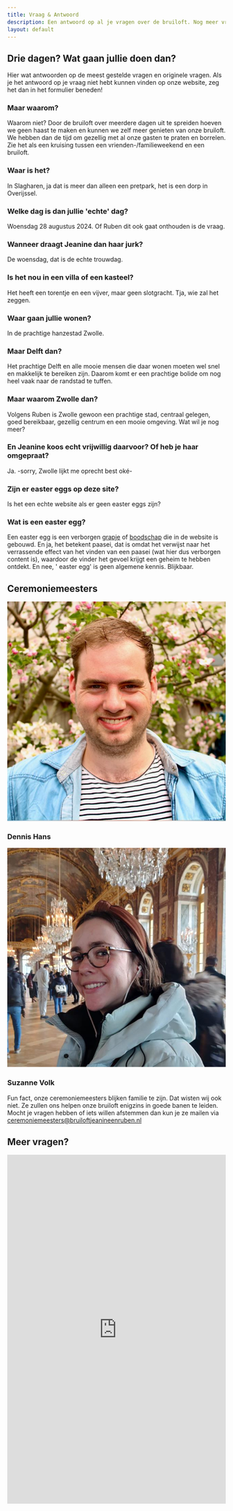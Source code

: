 ```yaml
---
title: Vraag & Antwoord
description: Een antwoord op al je vragen over de bruiloft. Nog meer vragen? Gebruik het formulier of mail de ceremoniemeesters!
layout: default
---
```


## Drie dagen? Wat gaan jullie doen dan?

Hier wat antwoorden op de meest gestelde vragen en originele vragen. Als je het antwoord op je vraag niet hebt kunnen
vinden op onze website, zeg het dan in het formulier beneden!

### Maar waarom?

Waarom niet? Door de bruiloft over meerdere dagen uit te spreiden hoeven we geen haast te maken en kunnen we zelf meer
genieten van onze bruiloft. We hebben dan de tijd om gezellig met al onze gasten te praten en borrelen. Zie het als een
kruising tussen een vrienden-/familieweekend en een bruiloft.

### Waar is het?

In Slagharen, ja dat is meer dan alleen een pretpark, het is een dorp in Overijssel.

### Welke dag is dan jullie 'echte' dag?

Woensdag 28 augustus 2024. Of Ruben dit ook gaat onthouden is de vraag.

### Wanneer draagt Jeanine dan haar jurk?

De woensdag, dat is de echte trouwdag.

### Is het nou in een villa of een kasteel?

Het heeft een torentje en een vijver, maar geen slotgracht. Tja, wie zal het zeggen.

### Waar gaan jullie wonen?

In de prachtige hanzestad Zwolle.

### Maar Delft dan?

Het prachtige Delft en alle mooie mensen die daar wonen moeten wel snel en makkelijk te bereiken zijn. Daarom komt er
een prachtige bolide om nog heel vaak naar de randstad te tuffen.

### Maar waarom Zwolle dan?

Volgens Ruben is Zwolle gewoon een
prachtige stad, centraal gelegen, goed bereikbaar, gezellig centrum en een mooie omgeving. Wat wil je nog meer?

### En Jeanine koos echt vrijwillig daarvoor? Of heb je haar omgepraat?

Ja. -sorry, Zwolle lijkt me oprecht best oké-

### Zijn er easter eggs op deze site?

Is het een echte website als er geen easter eggs zijn?

### Wat is een easter egg?

Een easter egg is een verborgen [grapje](/grapje) of [boodschap](https://www.youtube.com/watch?v=L5K-PsoL5_I) die in de website is
gebouwd. En ja, het betekent paasei, dat is omdat het verwijst naar het verrassende effect van het vinden van een
paasei (wat hier dus verborgen content is), waardoor de vinder het gevoel krijgt een geheim te hebben ontdekt. En nee, '
easter egg' is geen algemene kennis. Blijkbaar.

## Ceremoniemeesters

<div class="w-full flex mb-4">
<div class="p-2 md:p-10">
<img src="/images/de_meest_sexy_man.jpg" alt="Dennis Hans" onclick="play('whisper')" class="rounded-full">
<h3 class="w-full text-center text-xl md:text-2xl mt-4">Dennis Hans</h3>
<audio id="whisper" src="/audio/careless_whispers.mp3"></audio>
</div>
<div class="p-2 md:p-10">
<img src="/images/suzanne_volk.jpg" alt="Suzanne Volk" onclick="play('hey')" class="rounded-full">
<h3 class="w-full text-center text-xl md:text-2xl mt-4">Suzanne Volk</h3>
<audio id="hey" src="/audio/hey-brother.mp3"></audio>
</div>
</div>

Fun fact, onze ceremoniemeesters blijken familie te zijn. Dat wisten wij ook niet. Ze zullen ons helpen onze bruiloft
enigzins in goede banen te leiden. Mocht je vragen hebben of iets willen afstemmen dan kun je ze mailen
via <a href="mailto:ceremoniemeesters@bruiloftjeanineenruben.nl" class="break-all">
ceremoniemeesters@bruiloftjeanineenruben.nl</a>

## Meer vragen?

<iframe src="https://docs.google.com/forms/d/e/1FAIpQLSe5tllTrF1NmT9Jg_9AMJzFfhz3uP2gpb0uKWrr-lT0SUQXmw/viewform?embedded=true" width="100%" height="803" frameborder="0" marginheight="0" marginwidth="0">
Laden…</iframe>
